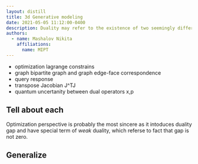 ```yaml
---
layout: distill
title: 3d Generative modeling
date: 2021-05-05 11:12:00-0400  
description: Duality may refer to the existence of two seemingly different but equivalent descriptions of the same phenomenon. For example, in mathematical duality, there could be two different ways to describe the same mathematical object or structure, each shedding light on different aspects of its properties or behavior.
authors:
  - name: Mashalov Nikita  
    affiliations: 
      name: MIPT
---
```


- optimization lagrange constrains
- graph bipartite graph and graph edge-face correspondence 
- query response
- transpose Jacobian J^TJ
- quantum uncertanity between dual operators x,p

## Tell about each

Optimization perspective is probably the most sincere as it intoduces duality gap and have special term of *weak* duality, which referse to fact that gap is not zero.

## Generalize